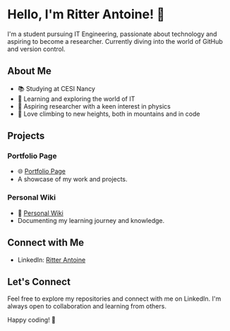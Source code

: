 # Hello, I'm Ritter Antoine! 👋

I'm a student pursuing IT Engineering, passionate about technology and aspiring to become a researcher. Currently diving into the world of GitHub and version control.

## About Me

- 📚 Studying at CESI Nancy
- 🚀 Learning and exploring the world of IT
- 🔭 Aspiring researcher with a keen interest in physics
- 🧗 Love climbing to new heights, both in mountains and in code

## Projects

### Portfolio Page
- 🌐 [Portfolio Page](https://ritterantoine.github.io/)
- A showcase of my work and projects.

### Personal Wiki
- 📖 [Personal Wiki](https://github.com/RitterAntoine/Brain.git)
- Documenting my learning journey and knowledge.

## Connect with Me

- LinkedIn: [Ritter Antoine](https://www.linkedin.com/in/antoine-ritter-cesi/)

## Let's Connect

Feel free to explore my repositories and connect with me on LinkedIn. I'm always open to collaboration and learning from others.

Happy coding! 🚀

